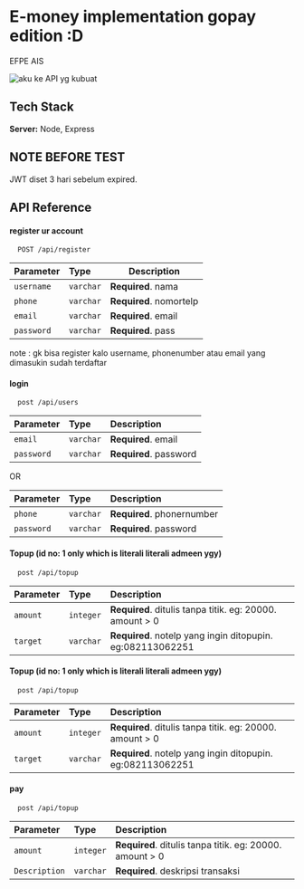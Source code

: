 # E-money implementation gopay edition :D

EFPE AIS

![aku ke API yg kubuat](https://media.discordapp.net/attachments/822065224218836992/1049128849222402069/tumblr_ptnv3uEVH61yo6773o1_400.jpg?width=314&height=406)

## Tech Stack

**Server:** Node, Express

## NOTE BEFORE TEST

JWT diset 3 hari sebelum expired.

## API Reference

#### register ur account

```http
  POST /api/register
```

| Parameter  | Type      | Description             |
| :--------- | :-------- | ----------------------- |
| `username` | `varchar` | **Required**. nama      |
| `phone`    | `varchar` | **Required**. nomortelp |
| `email`    | `varchar` | **Required**. email     |
| `password` | `varchar` | **Required**. pass      |

note : gk bisa register kalo username, phonenumber atau email yang dimasukin sudah terdaftar

#### login

```http
  post /api/users
```

| Parameter  | Type      | Description            |
| :--------- | :-------- | :--------------------- |
| `email`    | `varchar` | **Required**. email    |
| `password` | `varchar` | **Required**. password |

OR

| Parameter  | Type      | Description                |
| :--------- | :-------- | :------------------------- |
| `phone`    | `varchar` | **Required**. phonernumber |
| `password` | `varchar` | **Required**. password     |

#### Topup (id no: 1 only which is literali literali admeen ygy)

```http
  post /api/topup
```

| Parameter | Type      | Description                                                |
| :-------- | :-------- | :--------------------------------------------------------- |
| `amount`  | `integer` | **Required**. ditulis tanpa titik. eg: 20000. amount > 0   |
| `target`  | `varchar` | **Required**. notelp yang ingin ditopupin. eg:082113062251 |

#### Topup (id no: 1 only which is literali literali admeen ygy)

```http
  post /api/topup
```

| Parameter | Type      | Description                                                |
| :-------- | :-------- | :--------------------------------------------------------- |
| `amount`  | `integer` | **Required**. ditulis tanpa titik. eg: 20000. amount > 0   |
| `target`  | `varchar` | **Required**. notelp yang ingin ditopupin. eg:082113062251 |

#### pay

```http
  post /api/topup
```

| Parameter     | Type      | Description                                              |
| :------------ | :-------- | :------------------------------------------------------- |
| `amount`      | `integer` | **Required**. ditulis tanpa titik. eg: 20000. amount > 0 |
| `Description` | `varchar` | **Required**. deskripsi transaksi                        |
